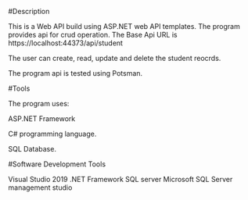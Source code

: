 ﻿#Description

This is a Web API build using ASP.NET web API templates.
The program provides api for crud operation.
The Base Api URL is https://localhost:44373/api/student

The user can create, read, update and delete the student reocrds.

The program api is tested using Potsman.

#Tools 

The program uses:

ASP.NET Framework

C# programming language.

SQL Database.


#Software Development Tools

Visual Studio 2019
.NET Framework
SQL server
Microsoft SQL Server management studio
